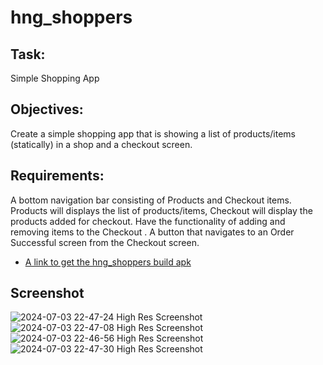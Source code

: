 # hng_shoppers

## Task:
Simple Shopping App
## Objectives: 
Create a simple shopping app that is showing a list of products/items (statically) in a shop and a checkout screen.
## Requirements:
A bottom navigation bar consisting of Products and Checkout items.
Products will displays the list of products/items, Checkout will display the products added for checkout.
Have the functionality of adding and removing items to the Checkout .
A button that navigates to an Order Successful screen from the Checkout screen.

- [A link to get the hng_shoppers build apk](https://drive.google.com/file/d/1msk645Nmh_vWuKLSXaq8P8IpUCBmUZUl/view?usp=sharing)

## Screenshot
![2024-07-03 22-47-24 High Res Screenshot](https://github.com/phill21956/hng_shoppers/assets/25683441/fed43d46-8d72-47f6-b2d9-e0e48679f24e)
![2024-07-03 22-47-08 High Res Screenshot](https://github.com/phill21956/hng_shoppers/assets/25683441/935a0344-e54a-422b-a6d5-d84044205dd6)
![2024-07-03 22-46-56 High Res Screenshot](https://github.com/phill21956/hng_shoppers/assets/25683441/ac50e9b0-f21d-4a3d-ab11-d0f6c0d66073)
![2024-07-03 22-47-30 High Res Screenshot](https://github.com/phill21956/hng_shoppers/assets/25683441/811a02e9-f3e3-48b8-a2d3-a1c60fef6558)
